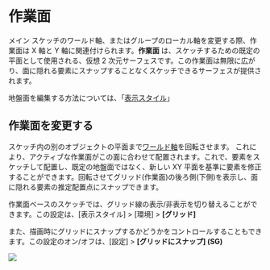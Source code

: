 # 作業面

メイン スケッチのワールド軸、またはグループのローカル軸を変更する際、作業面は X 軸と Y 軸に関連付けられます。**作業面** は、スケッチするための既定の平面として使用される、仮想 2 次元サーフェスです。この作業面は無限に広がり、面に隠れる要素にスナップすることなくスケッチできるサーフェスが提供されます。

地盤面を編集する方法については、「[表示スタイル](../formit-primer/part-i/visual-settings.md)」

## 作業面を変更する

スケッチ内の別のオブジェクトの平面まで[ワールド軸](world-axes.md)を回転させます。 これにより、アクティブな作業面がこの面に合わせて配置されます。これで、要素をスケッチして配置し、既定の地盤面ではなく、新しい XY 平面を基準に要素を修正することができます。回転させてグリッド(作業面)の後ろ側(下側)を表示し、面に隠れる要素の推定配置点にスナップできます。

作業面ベースのスケッチでは、グリッド線の表示/非表示を切り替えることができます。この設定は、[表示スタイル] > [環境] > **[グリッド]**

また、描画時にグリッドにスナップするかどうかをコントロールすることもできます。この設定のオン/オフは、[設定] > **[グリッドにスナップ] (SG)**

![](../.gitbook/assets/work-plane.gif)
